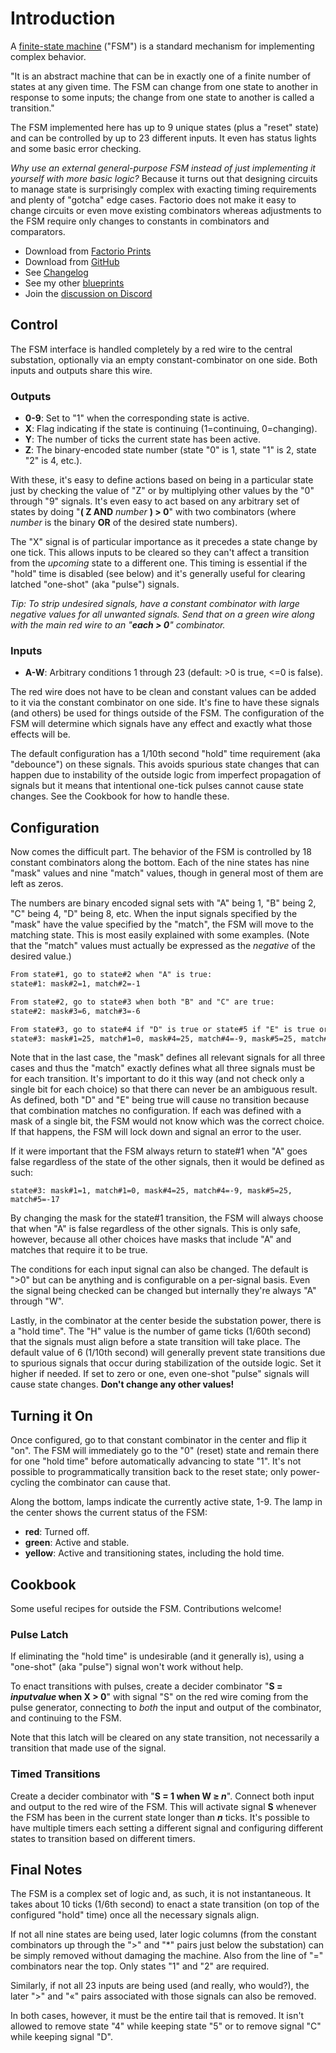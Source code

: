 # Introduction

A [finite-state machine](https://en.wikipedia.org/wiki/Finite-state_machine) ("FSM") is a standard mechanism for implementing complex behavior.

"It is an abstract machine that can be in exactly one of a finite number of states at any given time. The FSM can
change from one state to another in response to some inputs; the change from one state to another is called a
transition."

The FSM implemented here has up to 9 unique states (plus a "reset" state) and can be controlled by up to 23 different inputs. It even has status lights and some basic error checking.

_Why use an external general-purpose FSM instead of just implementing it yourself with more basic logic?_ Because it turns out that designing circuits to manage state is surprisingly complex with exacting timing requirements and plenty of "gotcha" edge cases. Factorio does not make it easy to change circuits or even move existing combinators whereas adjustments to the FSM require only changes to constants in combinators and comparators.

- Download from [Factorio Prints](https://factorioprints.com/user/RNRy11ePrQRDlqu6AwY4QDQi26l2)
- Download from [GitHub](https://github.com/bcwhite-code/brians-blueprints/releases)
- See [Changelog](./CHANGELOG.md)
- See my other [blueprints](https://github.com/bcwhite-code/brians-blueprints)
- Join the [discussion on Discord](https://discord.gg/hQnsXwpZ8A)

## Control

The FSM interface is handled completely by a red wire to the central substation, optionally via an empty constant-combinator on one side. Both inputs and outputs share this wire.

### Outputs

- **0-9**: Set to "1" when the corresponding state is active.
- **X**: Flag indicating if the state is continuing (1=continuing, 0=changing).
- **Y**: The number of ticks the current state has been active.
- **Z**: The binary-encoded state number (state "0" is 1, state "1" is 2, state "2" is 4, etc.).

With these, it's easy to define actions based on being in a particular state just by checking the value of "Z" or by multiplying other values by the "0" through "9" signals. It's even easy to act based on any arbitrary set of states by doing "**(&nbsp;Z&nbsp;AND**&nbsp;_number_&nbsp;**)&nbsp;>&nbsp;0**" with two combinators (where _number_ is the binary **OR** of the desired state numbers).

The "X" signal is of particular importance as it precedes a state change by one tick. This allows inputs to be cleared so they can't affect a transition from the _upcoming_ state to a different one. This timing is essential if the "hold" time is disabled (see below) and it's generally useful for clearing latched "one-shot" (aka "pulse") signals.

_Tip: To strip undesired signals, have a constant combinator with large negative values for all unwanted signals. Send that on a green wire along with the main red wire to an "**each > 0**" combinator._

### Inputs

- **A-W**: Arbitrary conditions 1 through 23 (default: >0 is true, <=0 is false).

The red wire does not have to be clean and constant values can be added to it via the constant combinator on one side. It's fine to have these signals (and others) be used for things outside of the FSM. The configuration of the FSM will determine which signals have any effect and exactly what those effects will be.

The default configuration has a 1/10th second "hold" time requirement (aka "debounce") on these signals. This avoids spurious state changes that can happen due to instability of the outside logic from imperfect propagation of signals but it means that intentional one-tick pulses cannot cause state changes. See the Cookbook for how to handle these.

## Configuration

Now comes the difficult part. The behavior of the FSM is controlled by 18 constant combinators along the bottom. Each of the nine states has nine "mask" values and nine "match" values, though in general most of them are left as zeros.

The numbers are binary encoded signal sets with "A" being 1, "B" being 2, "C" being 4, "D" being 8, etc. When the input signals specified by the "mask" have the value specified by the "match", the FSM will move to the matching state. This is most easily explained with some examples. (Note that the "match" values must actually be expressed as the _negative_ of the desired value.)

```md
From state#1, go to state#2 when "A" is true:
state#1: mask#2=1, match#2=-1

From state#2, go to state#3 when both "B" and "C" are true:
state#2: mask#3=6, match#3=-6

From state#3, go to state#4 if "D" is true or state#5 if "E" is true or state#1 if "A" is false:
state#3: mask#1=25, match#1=0, mask#4=25, match#4=-9, mask#5=25, match#5=-17
```

Note that in the last case, the "mask" defines all relevant signals for all three cases and thus the "match" exactly defines what all three signals must be for each transition. It's important to do it this way (and not check only a single bit for each choice) so that there can never be an ambiguous result. As defined, both "D" and "E" being true will cause no transition because that combination matches no configuration. If each was defined with a mask of a single bit, the FSM would not know which was the correct choice. If that happens, the FSM will lock down and signal an error to the user.

If it were important that the FSM always return to state#1 when "A" goes false regardless of the state of the other signals, then it would be defined as such:

```text
state#3: mask#1=1, match#1=0, mask#4=25, match#4=-9, mask#5=25, match#5=-17
```

By changing the mask for the state#1 transition, the FSM will always choose that when "A" is false regardless of the other signals. This is only safe, however, because all other choices have masks that include "A" and matches that require it to be true.

The conditions for each input signal can also be changed. The default is ">0" but can be anything and is configurable on a per-signal basis. Even the signal being checked can be changed but internally they're always "A" through "W".

Lastly, in the combinator at the center beside the substation power, there is a "hold time". The "H" value is the number of game ticks (1/60th second) that the signals must align before a state transition will take place. The default value of 6 (1/10th second) will generally prevent state transitions due to spurious signals that occur during stabilization of the outside logic. Set it higher if needed. If set to zero or one, even one-shot "pulse" signals will cause state changes. **Don't change any other values!**

## Turning it On

Once configured, go to that constant combinator in the center and flip it "on". The FSM will immediately go to the "0" (reset) state and remain there for one "hold time" before automatically advancing to state "1". It's not possible to programmatically transition back to the reset state; only power-cycling the combinator can cause that.

Along the bottom, lamps indicate the currently active state, 1-9. The lamp in the center shows the current status of the FSM:

- **red**: Turned off.
- **green**: Active and stable.
- **yellow**: Active and transitioning states, including the hold time.

## Cookbook

Some useful recipes for outside the FSM. Contributions welcome!

### Pulse Latch

If eliminating the "hold time" is undesirable (and it generally is), using a "one-shot" (aka "pulse") signal won't work without help.

To enact transitions with pulses, create a decider combinator "**S = _inputvalue_ when X > 0**" with signal "S" on the red wire coming from the pulse generator, connecting to _both_ the input and output of the combinator, and continuing to the FSM.

Note that this latch will be cleared on any state transition, not necessarily a transition that made use of the signal.

### Timed Transitions

Create a decider combinator with "**S = 1 when W ≥ _n_**". Connect both input and output to the red wire of the FSM. This will activate signal **S** whenever the FSM has been in the current state longer than **_n_** ticks. It's possible to have multiple timers each setting a different signal and configuring different states to transition based on different timers.

## Final Notes

The FSM is a complex set of logic and, as such, it is not instantaneous. It takes about 10 ticks (1/6th second) to enact a state transition (on top of the configured "hold" time) once all the necessary signals align.

If not all nine states are being used, later logic columns (from the constant combinators up through the ">" and "\*" pairs just below the substation) can be simply removed without damaging the machine. Also from the line of "=" combinators near the top. Only states "1" and "2" are required.

Similarly, if not all 23 inputs are being used (and really, who would?), the later ">" and "«" pairs associated with those signals can also be removed.

In both cases, however, it must be the entire tail that is removed. It isn't allowed to remove state "4" while keeping state "5" or to remove signal "C" while keeping signal "D".
